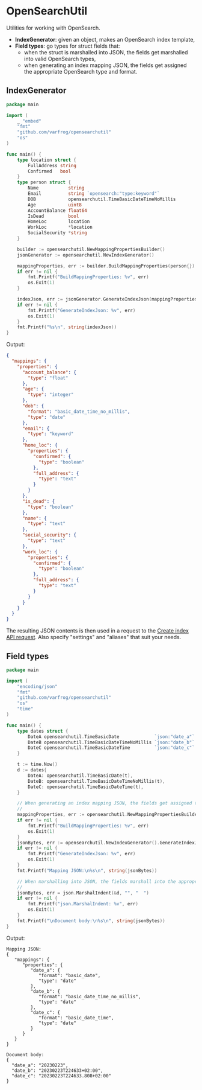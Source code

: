 # OpenSearchUtil

Utilities for working with OpenSearch.

- **IndexGenerator**: given an object, makes an OpenSearch index template,
- **Field types**: go types for struct fields that:
  - when the struct is marshalled into JSON, the fields get marshalled into valid OpenSearch types,
  - when generating an index mapping JSON, the fields get assigned the appropriate OpenSearch type and format.

## IndexGenerator

```go
package main

import (
	_ "embed"
	"fmt"
	"github.com/varfrog/opensearchutil"
	"os"
)

func main() {
	type location struct {
		FullAddress string
		Confirmed   bool
	}
	type person struct {
		Name           string
		Email          string `opensearch:"type:keyword"`
		DOB            opensearchutil.TimeBasicDateTimeNoMillis
		Age            uint8
		AccountBalance float64
		IsDead         bool
		HomeLoc        location
		WorkLoc        *location
		SocialSecurity *string
	}

	builder := opensearchutil.NewMappingPropertiesBuilder()
	jsonGenerator := opensearchutil.NewIndexGenerator()

	mappingProperties, err := builder.BuildMappingProperties(person{})
	if err != nil {
		fmt.Printf("BuildMappingProperties: %v", err)
		os.Exit(1)
	}

	indexJson, err := jsonGenerator.GenerateIndexJson(mappingProperties)
	if err != nil {
		fmt.Printf("GenerateIndexJson: %v", err)
		os.Exit(1)
	}
	fmt.Printf("%s\n", string(indexJson))
}
```

Output:
```json
{
  "mappings": {
    "properties": {
      "account_balance": {
        "type": "float"
      },
      "age": {
        "type": "integer"
      },
      "dob": {
        "format": "basic_date_time_no_millis",
        "type": "date"
      },
      "email": {
        "type": "keyword"
      },
      "home_loc": {
        "properties": {
          "confirmed": {
            "type": "boolean"
          },
          "full_address": {
            "type": "text"
          }
        }
      },
      "is_dead": {
        "type": "boolean"
      },
      "name": {
        "type": "text"
      },
      "social_security": {
        "type": "text"
      },
      "work_loc": {
        "properties": {
          "confirmed": {
            "type": "boolean"
          },
          "full_address": {
            "type": "text"
          }
        }
      }
    }
  }
}
```

The resulting JSON contents is then used in a request to the [Create index API request](https://opensearch.org/docs/1.0/opensearch/rest-api/create-index/). Also specify "settings" and "aliases" that suit your needs.


## Field types

```go
package main

import (
	"encoding/json"
	"fmt"
	"github.com/varfrog/opensearchutil"
	"os"
	"time"
)

func main() {
	type dates struct {
		DateA opensearchutil.TimeBasicDate             `json:"date_a"`
		DateB opensearchutil.TimeBasicDateTimeNoMillis `json:"date_b"`
		DateC opensearchutil.TimeBasicDateTime         `json:"date_c"`
	}

	t := time.Now()
	d := dates{
		DateA: opensearchutil.TimeBasicDate(t),
		DateB: opensearchutil.TimeBasicDateTimeNoMillis(t),
		DateC: opensearchutil.TimeBasicDateTime(t),
	}

	// When generating an index mapping JSON, the fields get assigned the approprate OpenSearch type and format
	//
	mappingProperties, err := opensearchutil.NewMappingPropertiesBuilder().BuildMappingProperties(d)
	if err != nil {
		fmt.Printf("BuildMappingProperties: %v", err)
		os.Exit(1)
	}
	jsonBytes, err := opensearchutil.NewIndexGenerator().GenerateIndexJson(mappingProperties)
	if err != nil {
		fmt.Printf("GenerateIndexJson: %v", err)
		os.Exit(1)
	}
	fmt.Printf("Mapping JSON:\n%s\n", string(jsonBytes))

	// When marshalling into JSON, the fields marshall into the approprate formats:
	//
	jsonBytes, err = json.MarshalIndent(&d, "", "  ")
	if err != nil {
		fmt.Printf("json.MarshalIndent: %v", err)
		os.Exit(1)
	}
	fmt.Printf("\nDocument body:\n%s\n", string(jsonBytes))
}
```

Output:
```
Mapping JSON:
{
   "mappings": {
      "properties": {
         "date_a": {
            "format": "basic_date",
            "type": "date"
         },
         "date_b": {
            "format": "basic_date_time_no_millis",
            "type": "date"
         },
         "date_c": {
            "format": "basic_date_time",
            "type": "date"
         }
      }
   }
}

Document body:
{
  "date_a": "20230223",
  "date_b": "20230223T224633+02:00",
  "date_c": "20230223T224633.808+02:00"
}
```